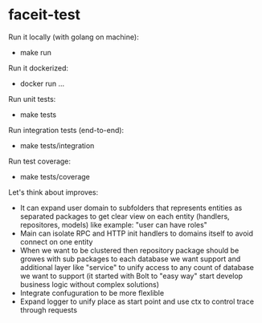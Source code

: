 # faceit-test

Run it locally (with golang on machine):
- make run

Run it dockerized:
- docker run ...

Run unit tests:
- make tests

Run integration tests (end-to-end):
- make tests/integration

Run test coverage:
- make tests/coverage

Let's think about improves:
- It can expand user domain to subfolders that represents entities as separated packages to get clear view on each entity (handlers, repositores, models) like example: "user can have roles"
- Main can isolate RPC and HTTP init handlers to domains itself to avoid connect on one entity
- When we want to be clustered then repository package should be growes with sub packages to each database we want support and additional layer like "service" to unify access to any count of database we want to support (it started with Bolt to "easy way" start develop business logic without complex solutions)
- Integrate confuguration to be more flexlible
- Expand logger to unify place as start point and use ctx to control trace through requests